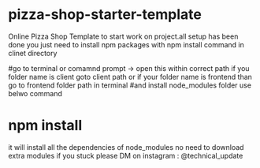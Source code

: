 # pizza-shop-starter-template
Online Pizza Shop Template to start work on project.all setup has been done you just need to install npm packages with npm install command in clinet directory

#go to terminal or comamnd prompt -> open this within correct path if you folder name is client goto client path or if your folder name is frontend than go to frontend folder path in terminal
#and install node_modules folder use belwo command
# npm install
it will install all the dependencies of node_modules no need to download extra modules
if you stuck please DM on instagram : @technical_update
